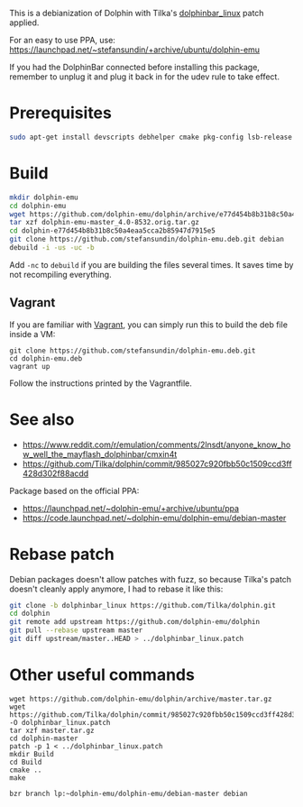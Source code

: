 This is a debianization of Dolphin with Tilka's [dolphinbar_linux](https://github.com/Tilka/dolphin/tree/dolphinbar_linux) patch applied.

For an easy to use PPA, use: https://launchpad.net/~stefansundin/+archive/ubuntu/dolphin-emu

If you had the DolphinBar connected before installing this package, remember to unplug it and plug it back in for the udev rule to take effect.

# Prerequisites

```bash
sudo apt-get install devscripts debhelper cmake pkg-config lsb-release libao-dev libasound2-dev libavcodec-dev libavformat-dev libbluetooth-dev libenet-dev libevdev-dev libgtk2.0-dev liblzo2-dev libminiupnpc-dev libopenal-dev libpolarssl-dev libpulse-dev libreadline-dev libsdl2-dev libsfml-dev libsoil-dev libswscale-dev libudev-dev libusb-1.0-0-dev libwxbase3.0-dev libwxgtk3.0-dev libxext-dev libxrandr-dev portaudio19-dev zlib1g-dev
```

# Build

```bash
mkdir dolphin-emu
cd dolphin-emu
wget https://github.com/dolphin-emu/dolphin/archive/e77d454b8b31b8c50a4eaa5cca2b85947d7915e5.tar.gz -O dolphin-emu-master_4.0-8532.orig.tar.gz
tar xzf dolphin-emu-master_4.0-8532.orig.tar.gz
cd dolphin-e77d454b8b31b8c50a4eaa5cca2b85947d7915e5
git clone https://github.com/stefansundin/dolphin-emu.deb.git debian
debuild -i -us -uc -b
```

Add `-nc` to `debuild` if you are building the files several times. It saves time by not recompiling everything.

## Vagrant

If you are familiar with [Vagrant](https://www.vagrantup.com/), you can simply run this to build the deb file inside a VM:

```shell
git clone https://github.com/stefansundin/dolphin-emu.deb.git
cd dolphin-emu.deb
vagrant up
```

Follow the instructions printed by the Vagrantfile.

# See also

- https://www.reddit.com/r/emulation/comments/2lnsdt/anyone_know_how_well_the_mayflash_dolphinbar/cmxin4t
- https://github.com/Tilka/dolphin/commit/985027c920fbb50c1509ccd3ff428d302f88acdd

Package based on the official PPA:
- https://launchpad.net/~dolphin-emu/+archive/ubuntu/ppa
- https://code.launchpad.net/~dolphin-emu/dolphin-emu/debian-master

# Rebase patch

Debian packages doesn't allow patches with fuzz, so because Tilka's patch doesn't cleanly apply anymore, I had to rebase it like this:

```bash
git clone -b dolphinbar_linux https://github.com/Tilka/dolphin.git
cd dolphin
git remote add upstream https://github.com/dolphin-emu/dolphin
git pull --rebase upstream master
git diff upstream/master..HEAD > ../dolphinbar_linux.patch
```

# Other useful commands

```
wget https://github.com/dolphin-emu/dolphin/archive/master.tar.gz
wget https://github.com/Tilka/dolphin/commit/985027c920fbb50c1509ccd3ff428d302f88acdd.patch -O dolphinbar_linux.patch
tar xzf master.tar.gz
cd dolphin-master
patch -p 1 < ../dolphinbar_linux.patch
mkdir Build
cd Build
cmake ..
make

bzr branch lp:~dolphin-emu/dolphin-emu/debian-master debian
```
